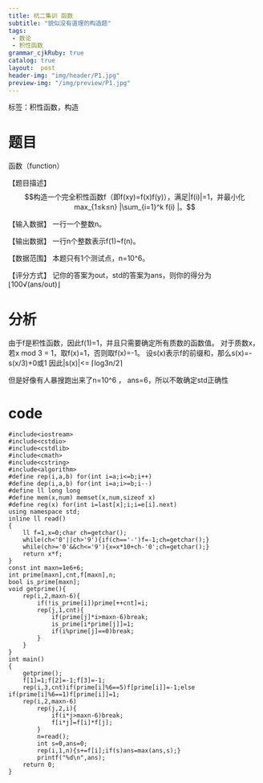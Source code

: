 ```yaml
---
title: 杭二集训 函数
subtitle: "貌似没有道理的构造题"
tags: 
 - 数论
 - 积性函数
grammar_cjkRuby: true
catalog: true
layout:  post
header-img: "img/header/P1.jpg"
preview-img: "/img/preview/P1.jpg"
---
```

标签：积性函数，构造

# 题目

函数（function）

【题目描述】
$$构造一个完全积性函数f（即f(xy)=f(x)f(y)），满足|f(i)|=1，并最小化max_{1≤k≤n} |\sum_{i=1}^k f(i) |。$$

【输入数据】
一行一个整数n。

【输出数据】
	一行n个整数表示f(1)~f(n)。

【数据范围】
   本题只有1个测试点，n=10^6。

【评分方式】
   记你的答案为out，std的答案为ans，则你的得分为⌊100√(ans/out)⌋

# 分析

由于f是积性函数，因此f(1)=1，并且只需要确定所有质数的函数值。
对于质数x，若x mod 3 = 1，取f(x)=1，否则取f(x)=-1。
设s(x)表示f的前缀和，那么s(x)=-s(x/3)+0或1
因此|s(x)|<= ⌈log3n/2⌉

但是好像有人暴搜跑出来了n=10^6 ， ans=6，所以不敢确定std正确性

# code
```
#include<iostream>
#include<cstdio>
#include<cstdlib>
#include<cmath>
#include<cstring>
#include<algorithm>
#define rep(i,a,b) for(int i=a;i<=b;i++)
#define dep(i,a,b) for(int i=a;i>=b;i--)
#define ll long long
#define mem(x,num) memset(x,num,sizeof x)
#define reg(x) for(int i=last[x];i;i=e[i].next)
using namespace std;
inline ll read()
{
	ll f=1,x=0;char ch=getchar();
	while(ch<'0'||ch>'9'){if(ch=='-')f=-1;ch=getchar();}
	while(ch>='0'&&ch<='9'){x=x*10+ch-'0';ch=getchar();}
	return x*f;
}
const int maxn=1e6+6;
int prime[maxn],cnt,f[maxn],n;
bool is_prime[maxn];
void getprime(){
	rep(i,2,maxn-6){
		if(!is_prime[i])prime[++cnt]=i;
		rep(j,1,cnt){
			if(prime[j]*i>maxn-6)break;
			is_prime[i*prime[j]]=1;
			if(i%prime[j]==0)break;
		}
	}
}
int main()
{
	getprime();
	f[1]=1;f[2]=-1;f[3]=-1;
	rep(i,3,cnt)if(prime[i]%6==5)f[prime[i]]=-1;else if(prime[i]%6==1)f[prime[i]]=1;
	rep(i,2,maxn-6)
		rep(j,2,i){
			if(i*j>maxn-6)break; 
			f[i*j]=f[i]*f[j];
		}
		n=read();
		int s=0,ans=0;
		rep(i,1,n){s+=f[i];if(s)ans=max(ans,s);} 
		printf("%d\n",ans);
	return 0;
}
```
